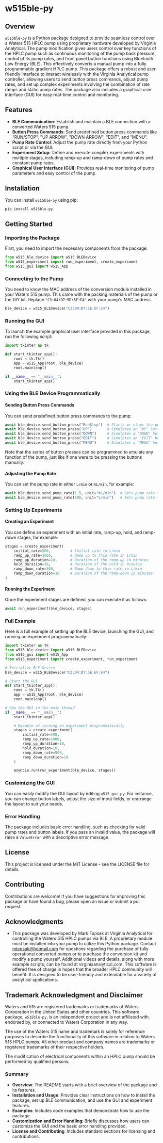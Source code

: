 
# w515ble-py

## Overview

`w515ble-py` is a Python package designed to provide seamless control over a Waters 515 HPLC pump using proprietary hardware developed by Virginia Analytical. The pump modification gives users control over key functions of the HPLC pump such as continuous monitoring of the pump back pressure, control of its pump rates, and front panel button functions using Bluetooth Low Energy (BLE). This effectively converts a manual pump into a fully programmable gradient HPLC pump. This package offers a robust and user-friendly interface to interact wirelessly with the Virginia Analytical pump controller, allowing users to send button press commands, adjust pump rates, and set up complex experiments involving the combination of rate ramps and static pump rates. The package also includes a graphical user interface (GUI) for easy real-time control and monitoring.

## Features

- **BLE Communication**: Establish and maintain a BLE connection with a converted Waters 515 pump.
- **Button Press Commands**: Send predefined button press commands like "RUN/STOP", "UP ARROW", "DOWN ARROW", "EDIT", and "MENU".
- **Pump Rate Control**: Adjust the pump rate directly from your Python script or via the GUI.
- **Experiment Setup**: Define and execute complex experiments with multiple stages, including ramp-up and ramp-down of pump rates and constant pump rates.
- **Graphical User Interface (GUI)**: Provides real-time monitoring of pump parameters and easy control of the pump.

## Installation

You can install `w515ble-py` using pip:

```bash
pip install w515ble-py
```

## Getting Started

### Importing the Package

First, you need to import the necessary components from the package:

```python
from w515_ble_device import w515_BLEDevice
from w515_experiment import run_experiment, create_experiment
from w515_gui import w515_App
```

### Connecting to the Pump

You need to know the MAC address of the conversion module installed in your Waters 515 pump. This came with the packing materials of the pump or the DIY kit. Replace `"C3:04:D7:5E:6F:E4"` with your pump's MAC address.

```python
ble_device = w515_BLEDevice("C3:04:D7:5E:6F:E4")
```

### Running the GUI

To launch the example graphical user interface provided in this package, run the following script:

```python
import tkinter as tk

def start_tkinter_app():
    root = tk.Tk()
    app = w515_App(root, ble_device)
    root.mainloop()

if __name__ == "__main__":
    start_tkinter_app()
```

### Using the BLE Device Programmatically

#### Sending Button Press Commands

You can send predefined button press commands to the pump:

```python
await ble_device.send_button_press("RunStop")  # Starts or stops the pump
await ble_device.send_button_press("UP")       # Simulates an "UP" button press
await ble_device.send_button_press("DOWN")     # Simulates a "DOWN" button press
await ble_device.send_button_press("EDIT")     # Simulates an "EDIT" button press
await ble_device.send_button_press("MENU")     # Simulates a "MENU" button press
```

Note that the series of button presses can be programmed to emulate any function of the pump, just like if one were to be pressing the buttons manually.

#### Adjusting the Pump Rate

You can set the pump rate in either `L/min` or `mL/min`, for example:

```python
await ble_device.send_pump_rate(1.5, unit="mL/min")  # Sets pump rate to 1.5 mL/min
await ble_device.send_pump_rate(500, unit="L/min")   # Sets pump rate to 500 L/min
```

### Setting Up Experiments

#### Creating an Experiment

You can define an experiment with an initial rate, ramp-up, hold, and ramp-down stages, for example:

```python
stages = create_experiment(
    initial_rate=500,         # Initial rate in L/min
    ramp_up_rate=1000,        # Ramp up to this rate in L/min
    ramp_up_duration=10,      # Duration of the ramp-up in minutes
    hold_duration=10,         # Duration of the hold in minutes
    ramp_down_rate=500,       # Ramp down to this rate in L/min
    ramp_down_duration=10     # Duration of the ramp-down in minutes
)
```

#### Running the Experiment

Once the experiment stages are defined, you can execute it as follows:

```python
await run_experiment(ble_device, stages)
```

### Full Example

Here is a full example of setting up the BLE device, launching the GUI, and running an experiment programmatically:

```python
import tkinter as tk
from w515_ble_device import w515_BLEDevice
from w515_gui import w515_App
from w515_experiment import create_experiment, run_experiment

# Initialize BLE Device
ble_device = w515_BLEDevice("C3:04:D7:5E:6F:E4")

# Start the GUI
def start_tkinter_app():
    root = tk.Tk()
    app = w515_App(root, ble_device)
    root.mainloop()

# Run the GUI in the main thread
if __name__ == "__main__":
    start_tkinter_app()

    # Example of running an experiment programmatically
    stages = create_experiment(
        initial_rate=500,
        ramp_up_rate=1000,
        ramp_up_duration=10,
        hold_duration=10,
        ramp_down_rate=500,
        ramp_down_duration=10
    )

    asyncio.run(run_experiment(ble_device, stages))
```

### Customizing the GUI

You can easily modify the GUI layout by editing `w515_gui.py`. For instance, you can change button labels, adjust the size of input fields, or rearrange the layout to suit your needs.

### Error Handling

The package includes basic error handling, such as checking for valid pump rates and button labels. If you pass an invalid value, the package will raise a `ValueError` with a descriptive error message.

## License

This project is licensed under the MIT License - see the LICENSE file for details.

## Contributing

Contributions are welcome! If you have suggestions for improving this package or have found a bug, please open an issue or submit a pull request.

## Acknowledgments

- This package was developed by Mark Tapsak at Virginia Analytical for controlling the Waters 515 HPLC pumps via BLE. A proprietary module must be installed into your pump to utilize this Python package. Contact mtapsak@hotmail.com for questions regarding the purchase of fully operational converted pumps or to purchase the conversion kit and modify a pump yourself. Additional videos and details, along with more example scripts, can be found at virginiaanalytical.com. This software is offered free of charge in hopes that the broader HPLC community will benefit. It is designed to be user-friendly and extendable for a variety of analytical applications.

## Trademark Acknowledgment and Disclaimer

Waters and 515 are registered trademarks or trademarks of Waters Corporation in the United States and other countries. This software package, `w515ble-py`, is an independent project and is not affiliated with, endorsed by, or connected to Waters Corporation in any way.

The use of the Waters 515 name and trademark is solely for reference purposes to describe the functionality of this software in relation to Waters 515 HPLC pumps. All other product and company names are trademarks or registered trademarks of their respective holders.

The modification of electrical components within an HPLC pump should be performed by qualified persons.

### Summary

- **Overview**: The README starts with a brief overview of the package and its features.
- **Installation and Usage**: Provides clear instructions on how to install the package, set up BLE communication, and use the GUI and experiment features.
- **Examples**: Includes code examples that demonstrate how to use the package.
- **Customization and Error Handling**: Briefly discusses how users can customize the GUI and the basic error handling provided.
- **License and Contributing**: Includes standard sections for licensing and contributions.
